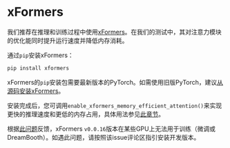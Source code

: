 <!--版权归2025年HuggingFace团队所有。保留所有权利。

根据Apache许可证2.0版（"许可证"）授权；除非符合许可证要求，否则不得使用本文件。您可以在以下网址获取许可证副本：

http://www.apache.org/licenses/LICENSE-2.0

除非适用法律要求或书面同意，本软件按"原样"分发，不附带任何明示或暗示的担保或条件。详见许可证中规定的特定语言及限制条款。
-->

# xFormers

我们推荐在推理和训练过程中使用[xFormers](https://github.com/facebookresearch/xformers)。在我们的测试中，其对注意力模块的优化能同时提升运行速度并降低内存消耗。

通过`pip`安装xFormers：

```bash
pip install xformers
```

<Tip>

xFormers的`pip`安装包需要最新版本的PyTorch。如需使用旧版PyTorch，建议[从源码安装xFormers](https://github.com/facebookresearch/xformers#installing-xformers)。

</Tip>

安装完成后，您可调用`enable_xformers_memory_efficient_attention()`来实现更快的推理速度和更低的内存占用，具体用法参见[此章节](memory#memory-efficient-attention)。

<Tip warning={true}>

根据[此问题](https://github.com/huggingface/diffusers/issues/2234#issuecomment-1416931212)反馈，xFormers `v0.0.16`版本在某些GPU上无法用于训练（微调或DreamBooth）。如遇此问题，请按照该issue评论区指引安装开发版本。

</Tip>